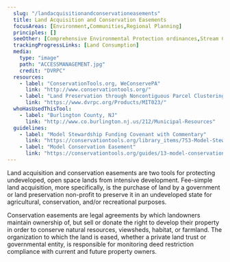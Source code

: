 ```yaml
---
  slug: "/landacquisitionandconservationeasements"
  title: Land Acquisition and Conservation Easements
  focusAreas: [Environment,Communities,Regional Planning]
  principles: []
  seeOther: [Comprehensive Environmental Protection ordinances,Stream Corridor Protection Ordinancess,Street Tree Ordinance & Management Plan]
  trackingProgressLinks: [Land Consumption]
  media: 
    type: "image"
    path: "ACCESSMANAGEMENT.jpg"
    credit: "DVRPC"
  resources: 
    - label: "ConservationTools.org, WeConservePA"
      link: "http://www.conservationtools.org/"
    - label: "Land Preservation through Noncontiguous Parcel Clustering in New Jersey, Municipal Implementation Tool #023, DVRPC"
      link: "https://www.dvrpc.org/Products/MIT023/"  
  whoHasUsedThisTool: 
    - label: "Burlington County, NJ"
      link: "http://www.co.burlington.nj.us/212/Municipal-Resources"
  guidelines: 
    - label: "Model Stewardship Funding Covenant with Commentary"
      link: "https://conservationtools.org/library_items/753-Model-Stewardship-Funding-Covenant-with-Commentary"
    - label: "Model Conservation Easement"
      link: "https://conservationtools.org/guides/13-model-conservation-easement"
---
```


Land acquisition and conservation easements are two tools for protecting undeveloped, open space lands from intensive development. Fee-simple land acquisition, more specifically, is the purchase of land by a government or land preservation non-profit to preserve it in an undeveloped state for agricultural, conservation, and/or recreational purposes.

Conservation easements are legal agreements by which landowners maintain ownership of, but sell or donate the right to develop their property in order to conserve natural resources, viewsheds, habitat, or farmland. The organization to which the land is eased, whether a private land trust or governmental entity, is responsible for monitoring deed restriction compliance with current and future property owners.
